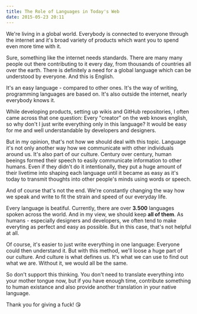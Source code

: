 ```yaml
---
title: The Role of Languages in Today's Web
date: 2015-05-23 20:11
---
```


We're living in a global world. Everybody is connected to everyone through the internet and it's broad variety of products which want you to spend even more time with it.

Sure, something like the internet needs standards. There are many many people out there contributing to it every day, from thousands of countries all over the earth. There is definitely a need for a global language which can be understood by everyone. And this is English.

It's an easy language - compared to other ones. It's the way of writing, programming languages are based on. It's also outside the internet, nearly everybody knows it.

While developing products, setting up wikis and GitHub repositories, I often came across that one question: Every "creator" on the web knows english, so why don't I just write everything only in this language? It would be easy for me and well understandable by developers and designers.

But in my opinion, that's not how we should deal with this topic. Language it's not only another way how we communicate with other individuals around us. It's also part of our culture. Century over century, human beeings formed their speech to easily communicate information to other humans. Even if they didn't do it intentionally, they put a huge amount of their livetime into shaping each language until it became as easy as it's today to transmit thoughts into other people's minds using words or speech.

And of course that's not the end. We're constantly changing the way how we speak and write to fit the strain and speed of our everyday life.

Every language is beatiful. Currently, there are over **3.500** languages spoken across the world. And in my view, we should keep **all of them**. As humans - especially designers and developers, we often tend to make everyting as perfect and easy as possible. But in this case, that's not helpful at all.

Of course, it's easier to just write everything in one language: Everyone could then understand it. But with this method, we'll loose a huge part of our culture. And culture is what defines us. It's what we can use to find out what we are. Without it, we would all be the same.

So don't support this thinking. You don't need to translate everything into your mother tongue now, but if you have enough time, contribute something to human existance and also provide another translation in your native language.

Thank you for giving a fuck! 😘